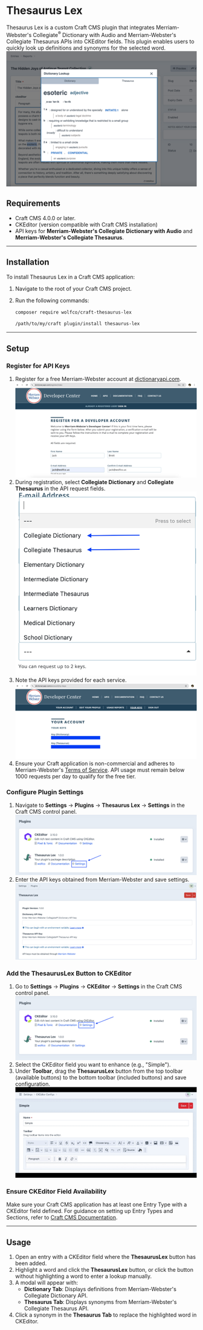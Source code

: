 # Thesaurus Lex

Thesaurus Lex is a custom Craft CMS plugin that integrates Merriam-Webster's Collegiate<sup>®</sup> Dictionary with Audio and Merriam-Webster's Collegiate Thesaurus APIs into CKEditor fields. This plugin enables users to quickly look up definitions and synonyms for the selected word.
![Screen shot of ThesaurusLex dictionary lookup feature.](thesaurus-lex-modal.png)

## Requirements

- Craft CMS 4.0.0 or later.
- CKEditor (version compatible with Craft CMS installation)
- API keys for **Merriam-Webster's Collegiate Dictionary with Audio** and **Merriam-Webster's Collegiate Thesaurus**.

---

## Installation

To install Thesaurus Lex in a Craft CMS application:

1. Navigate to the root of your Craft CMS project.
2. Run the following commands:

   ```bash
   composer require wolfco/craft-thesaurus-lex
   ```

   ```bash
   /path/to/my/craft plugin/install thesaurus-lex
   ```

---

## Setup

### Register for API Keys

1. Register for a free Merriam-Webster account at [dictionaryapi.com](https://dictionaryapi.com/register/index).
   ![Screen shot of Merriam-Webster account registration form.](merriam-webster-register-form.png)
2. During registration, select **Collegiate Dictionary** and **Collegiate Thesaurus** in the API request fields.
   ![Screen shot of Merriam-Webster API selection.](merriam-webster-api-selection.png)
3. Note the API keys provided for each service.
   ![Screen shot of Merriam-Webster API keys.](merriam-webster-api-keys.png)
4. Ensure your Craft application is non-commercial and adheres to Merriam-Webster's [Terms of Service](https://dictionaryapi.com/info/terms-of-service). API usage must remain below 1000 requests per day to qualify for the free tier.

### Configure Plugin Settings

1. Navigate to **Settings** -> **Plugins** -> **Thesaurus Lex** -> **Settings** in the Craft CMS control panel.
   ![Screen shot of link to Thesaurus Lex plugin settings.](plugin-settings-link.png)
2. Enter the API keys obtained from Merriam-Webster and save settings.
   ![Screen shot of plugin settings form.](plugin-settings-api-keys.png)

### Add the ThesaurusLex Button to CKEditor

1. Go to **Settings** -> **Plugins** -> **CKEditor** -> **Settings** in the Craft CMS control panel.
   ![Screen shot of link to CKEditor plugin settings.](ckeditor-settings-link.png)
2. Select the CKEditor field you want to enhance (e.g., "Simple").
3. Under **Toolbar**, drag the **ThesaurusLex** button from the top toolbar (available buttons) to the bottom toolbar (included buttons) and save configuration.
   ![Video of adding ThesaurusLex button to CKEditor configuration.](ckeditor-add-thesauruslex-button.gif)

### Ensure CKEditor Field Availability

Make sure your Craft CMS application has at least one Entry Type with a CKEditor field defined. For guidance on setting up Entry Types and Sections, refer to [Craft CMS Documentation](https://craftcms.com/docs).

---

## Usage

1. Open an entry with a CKEditor field where the **ThesaurusLex** button has been added.
2. Highlight a word and click the **ThesaurusLex** button, or click the button without highlighting a word to enter a lookup manually.
3. A modal will appear with:
   - **Dictionary Tab**: Displays definitions from Merriam-Webster's Collegiate Dictionary API.
   - **Thesaurus Tab**: Displays synonyms from Merriam-Webster's Collegiate Thesaurus API.
4. Click a synonym in the **Thesaurus Tab** to replace the highlighted word in CKEditor.
